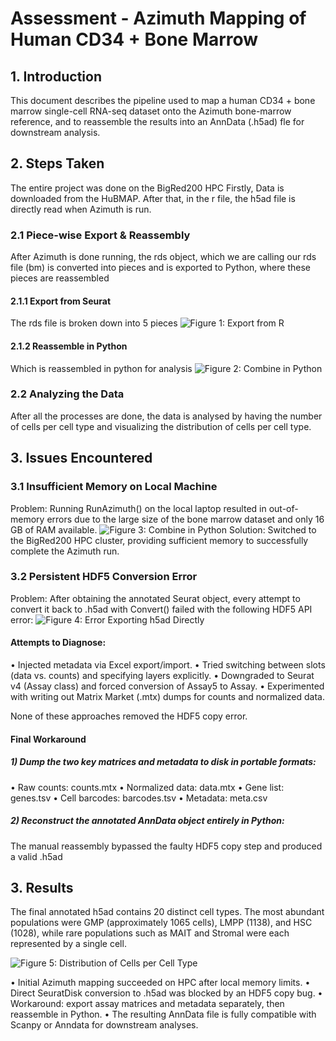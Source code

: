 # Assessment - Azimuth Mapping of Human CD34 $+$  Bone Marrow

## 1. Introduction

This document describes the pipeline used to map a human CD34 $+$  bone marrow single-cell RNA-seq dataset onto the Azimuth bone-marrow reference, and to reassemble the results into an AnnData (.h5ad) fle for downstream analysis.

## 2. Steps Taken

The entire project was done on the BigRed200 HPC Firstly, Data is downloaded from the HuBMAP. After that, in the r file, the h5ad file is directly read when Azimuth is run.

### 2.1 Piece-wise Export & Reassembly

After Azimuth is done running, the rds object, which we are calling our rds file (bm) is converted into pieces and is exported to Python, where these pieces are reassembled

#### 2.1.1 Export from Seurat
The rds file is broken down into 5 pieces 
![Figure 1: Export from R](r_out.jpg)

#### 2.1.2 Reassemble in Python
Which is reassembled in python for analysis
![Figure 2: Combine in Python](py_in.jpg)

### 2.2 Analyzing the Data

After all the processes are done, the data is analysed by having the number of cells per cell type and visualizing the distribution of cells per cell type.

## 3. Issues Encountered

### 3.1 Insufficient Memory on Local Machine

Problem: Running RunAzimuth() on the local laptop resulted in out-of-memory errors due to the large size of the bone marrow dataset and only 16 GB of RAM available.
![Figure 3: Combine in Python](py_in.jpg)
Solution: Switched to the BigRed200 HPC cluster, providing sufficient memory to successfully complete the Azimuth run.

### 3.2 Persistent HDF5 Conversion Error

Problem: After obtaining the annotated Seurat object, every attempt to convert it back to .h5ad with Convert() failed with the following HDF5 API error:
![Figure 4: Error Exporting h5ad Directly](err.jpg)

#### Attempts to Diagnose:

• Injected metadata via Excel export/import.
• Tried switching between slots (data vs. counts) and specifying layers explicitly.
• Downgraded to Seurat v4 (Assay class) and forced conversion of Assay5 to Assay.
• Experimented with writing out Matrix Market (.mtx) dumps for counts and normalized data.

None of these approaches removed the HDF5 copy error.

#### Final Workaround

##### 1) Dump the two key matrices and metadata to disk in portable formats:

• Raw counts: counts.mtx
• Normalized data: data.mtx
• Gene list: genes.tsv
• Cell barcodes: barcodes.tsv
• Metadata: meta.csv

##### 2) Reconstruct the annotated AnnData object entirely in Python:

The manual reassembly bypassed the faulty HDF5 copy step and produced a valid .h5ad

## 3. Results

The final annotated h5ad contains 20 distinct cell types. The most abundant populations were GMP (approximately 1065 cells), LMPP (1138), and HSC (1028), while rare populations such as MAIT and Stromal were each represented by a single cell.


![Figure 5: Distribution of Cells per Cell Type](Distribution.jpg)


• Initial Azimuth mapping succeeded on HPC after local memory limits.
• Direct SeuratDisk conversion to .h5ad was blocked by an HDF5 copy bug.
• Workaround: export assay matrices and metadata separately, then reassemble in Python.
• The resulting AnnData file is fully compatible with Scanpy or Anndata for downstream analyses.


